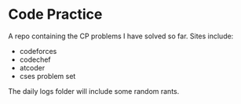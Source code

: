 # Code Practice

A repo containing the CP problems I have solved so far.
Sites include:

- codeforces
- codechef
- atcoder
- cses problem set

The daily logs folder will include some random rants.
